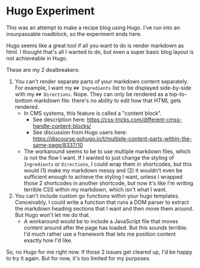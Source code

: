 # Hugo Experiment

This was an attempt to make a recipe blog using Hugo. I've run into an insurpassable roadblock, so the experiment ends here.

Hugo seems like a great tool if all you want to do is render markdown as html. I thought that's all I wanted to do, but even a super basic blog layout is not achieveable in Hugo.

These are my 2 dealbreakers:
1. You can't render separate parts of your markdown content separately. For example, I want my `## Ingredients` list to be displayed side-by-side with my `## Directions`. Nope. They can only be rendered as a top-to-bottom markdown file: there's no ability to edit how that HTML gets rendered.
     - In CMS systems, this feature is called a "content block".
       - See description here: https://css-tricks.com/different-cmss-handle-content-blocks/
       - See discussion from Hugo users here: https://discourse.gohugo.io/t/multiple-content-parts-within-the-same-page/8337/10
     - The workaround seems to be to use multiple markdown files, which is not the flow I want. If I wanted to just change the styling of `Ingredients` or `Directions`, I could wrap them in shortcodes, but this would (1) make my markdown messy and (2) it wouldn't even be sufficient enough to achieve the styling I want, unless I wrapped those 2 shortcodes in another shortcode, but now it's like I'm writing terrible CSS within my markdown, which isn't what I want.
2. You can't include custom go functions within your hugo templates. Conceivably, I could write a function that runs a DOM parser to extract the markdown heading sections that I want and then move them around. But Hugo won't let me do that.
   - A workaround would be to include a JavaScript file that moves content around after the page has loaded. But this sounds terrible. I'd much rather use a framework that lets me position content exactly how I'd like.

So, no Hugo for me right now. If those 2 issues get cleared up, I'd be happy to try it again. But for now, it's too limited for my purposes.
